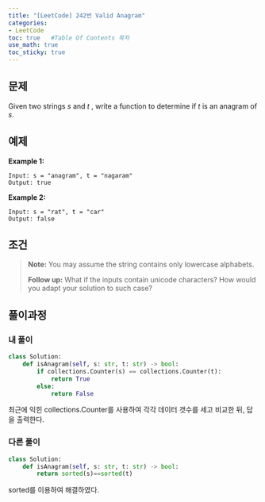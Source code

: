 ```yaml
---
title: "[LeetCode] 242번 Valid Anagram"
categories: 
- LeetCode
toc: true   #Table Of Contents 목차 
use_math: true
toc_sticky: true
---
```


## 문제

Given two strings *s* and *t* , write a function to determine if *t* is an anagram of *s*.

## 예제

**Example 1:**

```
Input: s = "anagram", t = "nagaram"
Output: true
```

**Example 2:**

```
Input: s = "rat", t = "car"
Output: false
```

## 조건

> **Note:**
> You may assume the string contains only lowercase alphabets.
>
> **Follow up:**
> What if the inputs contain unicode characters? How would you adapt your solution to such case?

## 풀이과정

### 내 풀이

```python
class Solution:
    def isAnagram(self, s: str, t: str) -> bool:
        if collections.Counter(s) == collections.Counter(t):
            return True
        else:
            return False
```

최근에 익힌 collections.Counter를 사용하여 각각 데이터 갯수를 세고 비교한 뒤, 답을 출력한다.

### 다른 풀이

```python
class Solution:
    def isAnagram(self, s: str, t: str) -> bool:  
        return sorted(s)==sorted(t)
```

sorted를 이용하여 해결하였다.